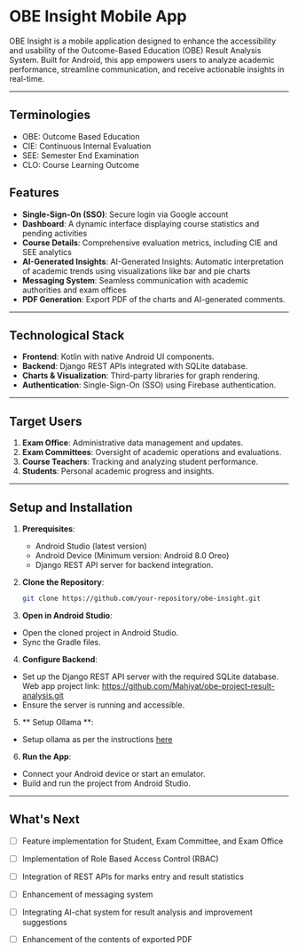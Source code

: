 # OBE Insight Mobile App

OBE Insight is a mobile application designed to enhance the accessibility and usability of the Outcome-Based Education (OBE) Result Analysis System. Built for Android, this app empowers users to analyze academic performance, streamline communication, and receive actionable insights in real-time.

---

## Terminologies
* OBE: Outcome Based Education
* CIE: Continuous Internal Evaluation
* SEE: Semester End Examination
* CLO: Course Learning Outcome

## Features

- **Single-Sign-On (SSO)**: Secure login via Google account
- **Dashboard**: A dynamic interface displaying course statistics and pending activities
- **Course Details**: Comprehensive evaluation metrics, including CIE and SEE analytics
- **AI-Generated Insights**: AI-Generated Insights: Automatic interpretation of academic trends using visualizations like bar and pie charts
- **Messaging System**: Seamless communication with academic authorities and exam offices
- **PDF Generation**: Export PDF of the charts and AI-generated comments.

---

## Technological Stack

- **Frontend**: Kotlin with native Android UI components.
- **Backend**: Django REST APIs integrated with SQLite database.
- **Charts & Visualization**: Third-party libraries for graph rendering.
- **Authentication**: Single-Sign-On (SSO) using Firebase authentication.

---

## Target Users

1. **Exam Office**: Administrative data management and updates.
2. **Exam Committees**: Oversight of academic operations and evaluations.
3. **Course Teachers**: Tracking and analyzing student performance.
4. **Students**: Personal academic progress and insights.

---

## Setup and Installation

1. **Prerequisites**:
    - Android Studio (latest version)
    - Android Device (Minimum version: Android 8.0 Oreo)
    - Django REST API server for backend integration.

2. **Clone the Repository**:
   ```bash
   git clone https://github.com/your-repository/obe-insight.git

3. **Open in Android Studio**:
- Open the cloned project in Android Studio.
- Sync the Gradle files.

4. **Configure Backend**:
- Set up the Django REST API server with the required SQLite database. Web app project link: https://github.com/Mahiyat/obe-project-result-analysis.git
- Ensure the server is running and accessible.

5. ** Setup Ollama **:
- Setup ollama as per the instructions [here](https://github.com/ollama/ollama)

6. **Run the App**:
- Connect your Android device or start an emulator.
- Build and run the project from Android Studio.

---

## What's Next

- [ ] Feature implementation for Student, Exam Committee, and Exam Office
- [ ] Implementation of Role Based Access Control (RBAC)
- [ ] Integration of REST APIs for marks entry and result statistics
- [ ] Enhancement of messaging system
- [ ] Integrating AI-chat system for result analysis and improvement suggestions
- [ ] Enhancement of the contents of exported PDF



